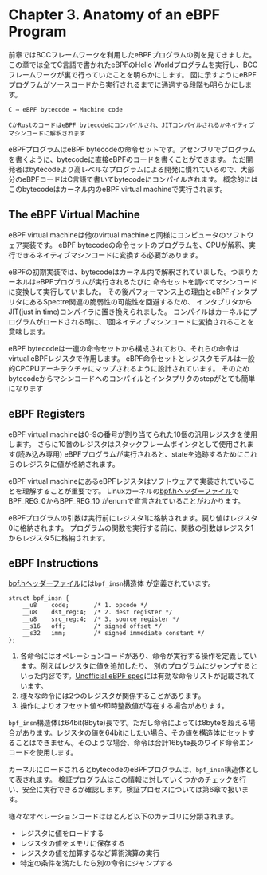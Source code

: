 # Chapter 3. Anatomy of an eBPF Program

前章ではBCCフレームワークを利用したeBPFプログラムの例を見てきました。
この章では全てC言語で書かれたeBPFのHello Worldプログラムを実行し、BCCフレームワークが裏で行っていたことを明らかにします。
図に示すようにeBPFプログラムがソースコードから実行されるまでに通過する段階も明らかにします。

```
C → eBPF bytecode → Machine code

CかRustのコードはeBPF bytecodeにコンパイルされ、JITコンパイルされるかネイティブマシンコードに解釈されます
```

eBPFプログラムはeBPF bytecodeの命令セットです。アセンブリでプログラムを書くように、bytecodeに直接eBPFのコードを書くことができます。
ただ開発者はbytecodeより高レベルなプログラムによる開発に慣れているので、大部分のeBPFコードはC言語で書いてbytecodeにコンパイルされます。
概念的にはこのbytecodeはカーネル内のeBPF virtual machineで実行されます。

## The eBPF Virtual Machine

eBPF virtual machineは他のvirtual machineと同様にコンピュータのソフトウェア実装です。
eBPF bytecodeの命令セットのプログラムを、CPUが解釈、実行できるネイティブマシンコードに変換する必要があります。

eBPFの初期実装では、bytecodeはカーネル内で解釈されていました。つまりカーネルはeBPFプログラムが実行されるたびに
命令セットを調べてマシンコードに変換して実行していました。
その後パフォーマンス上の理由とeBPFインタプリタにあるSpectre関連の脆弱性の可能性を回避するため、
インタプリタからJIT(just in time)コンパイラに置き換えられました。
コンパイルはカーネルにプログラムがロードされる時に、1回ネイティブマシンコードに変換されることを意味します。

eBPF bytecodeは一連の命令セットから構成されており、それらの命令はvirtual eBPFレジスタで作用します。
eBPF命令セットとレジスタモデルは一般的CPCPUアーキテクチャにマップされるように設計されています。
そのためbytecodeからマシンコードへのコンパイルとインタプリタのstepがとても簡単になります

## eBPF Registers

eBPF virtual machineは0-9の番号が割り当てられた10個の汎用レジスタを使用します。
さらに10番のレジスタはスタックフレームポインタとして使用されます(読み込み専用)
eBPFプログラムが実行されると、stateを追跡するためにこれらのレジスタに値が格納されます。

eBPF virtual machineにあるeBPFレジスタはソフトウェアで実装されていることを理解することが重要です。
Linuxカーネルの[bpf.hヘッダーファイル](https://elixir.bootlin.com/linux/v5.19.17/source/include/uapi/linux/bpf.h)でBPF_REG_0からBPF_REG_10
がenumで宣言されていることがわかります。

eBPFプログラムの引数は実行前にレジスタ1に格納されます。戻り値はレジスタ0に格納されます。
プログラムの関数を実行する前に、関数の引数はレジスタ1からレジスタ5に格納されます。


## eBPF Instructions

[bpf.hヘッダーファイル](https://elixir.bootlin.com/linux/v5.19.17/source/include/uapi/linux/bpf.h)には`bpf_insn`構造体
が定義されています。

```
struct bpf_insn {
	__u8	code;		/* 1. opcode */
	__u8	dst_reg:4;	/* 2. dest register */
	__u8	src_reg:4;	/* 3. source register */
	__s16	off;		/* signed offset */
	__s32	imm;		/* signed immediate constant */
};
```

1. 各命令にはオペレーションコードがあり、命令が実行する操作を定義しています。例えばレジスタに値を追加したり、
別のプログラムにジャンプするといった内容です。[Unofficial eBPF spec](https://github.com/iovisor/bpf-docs/blob/master/eBPF.md#unofficial-ebpf-spec)には有効な命令リストが記載されています。
2. 様々な命令には2つのレジスタが関係することがあります。
3. 操作によりオフセット値や即時整数値が存在する場合があります。

`bpf_insn`構造体は64bit(8byte)長です。ただし命令によっては8byteを超える場合があります。レジスタの値を64bitにしたい場合、その値を構造体にセットすることはできません。そのような場合、命令は合計16byte長のワイド命令エンコードを使用します。

カーネルにロードされるとbytecodeのeBPFプログラムは、`bpf_insn`構造体として表されます。
検証プログラムはこの情報に対していくつかのチェックを行い、安全に実行できるか確認します。検証プロセスについては第6章で扱います。

様々なオペレーションコードはほとんど以下のカテゴリに分類されます。

- レジスタに値をロードする
- レジスタの値をメモリに保存する
- レジスタの値を加算するなど算術演算の実行
- 特定の条件を満たしたら別の命令にジャンプする







